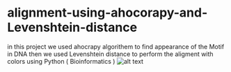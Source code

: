 # alignment-using-ahocorapy-and-Levenshtein-distance
in this project we used ahocrapy algorithem to find appearance of the Motif in DNA then we used Levenshtein distance to perform the aligment with colors using Python 
( Bioinformatics ) 
![alt text](https://www13.0zz0.com/2020/08/02/16/558773274.jpg)
